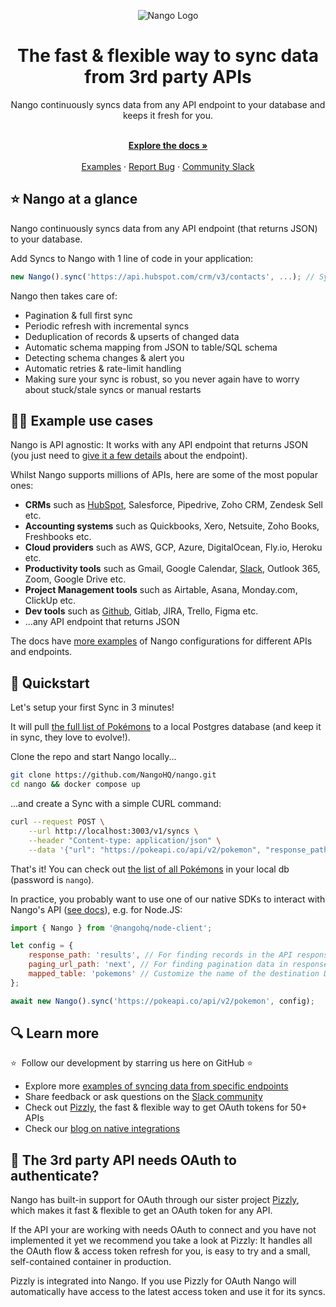 <div align="center">
  
  ![Nango Logo](https://uploads-ssl.webflow.com/62a9f4a7a5a3d9ef1439982a/6311c3a48ebd85d6ed8f8f05_logo-background.png)

</div>

<h1 align="center">The fast & flexible way to sync data from 3rd party APIs</h1>

<div align="center">
Nango continuously syncs data from any API endpoint to your database and keeps it fresh for you.
</div>

<p align="center">
    <br />
    <a href="https://docs.nango.dev" rel="dofollow"><strong>Explore the docs »</strong></a>
    <br />

  <br/>
    <a href="https://docs.nango.dev/real-world-examples">Examples</a>
    ·
    <a href="https://github.com/nangohq/nango/issues">Report Bug</a>
    ·
    <a href="https://nango.dev/slack">Community Slack</a>
</p>

## ⭐ Nango at a glance

Nango continuously syncs data from any API endpoint (that returns JSON) to your database.

Add Syncs to Nango with 1 line of code in your application:

```ts
new Nango().sync('https://api.hubspot.com/crm/v3/contacts', ...); // Syncs contacts forever!
```

Nango then takes care of:

-   Pagination & full first sync
-   Periodic refresh with incremental syncs
-   Deduplication of records & upserts of changed data
-   Automatic schema mapping from JSON to table/SQL schema
-   Detecting schema changes & alert you
-   Automatic retries & rate-limit handling
-   Making sure your sync is robust, so you never again have to worry about stuck/stale syncs or manual restarts

## 🧑‍💻 Example use cases

Nango is API agnostic: It works with any API endpoint that returns JSON (you just need to [give it a few details](https://docs.nango.dev/add-sync#sync-options) about the endpoint).

Whilst Nango supports millions of APIs, here are some of the most popular ones:

-   **CRMs** such as [HubSpot](https://docs.nango.dev/real-world-examples#hubspot-sync-all-hubspot-crm-contacts), Salesforce, Pipedrive, Zoho CRM, Zendesk Sell etc.
-   **Accounting systems** such as Quickbooks, Xero, Netsuite, Zoho Books, Freshbooks etc.
-   **Cloud providers** such as AWS, GCP, Azure, DigitalOcean, Fly.io, Heroku etc.
-   **Productivity tools** such as Gmail, Google Calendar, [Slack](https://docs.nango.dev/real-world-examples#slack-sync-all-posts-from-a-slack-channel), Outlook 365, Zoom, Google Drive etc.
-   **Project Management tools** such as Airtable, Asana, Monday.com, ClickUp etc.
-   **Dev tools** such as [Github](https://docs.nango.dev/real-world-examples#github-sync-all-stargazers-from-a-repo), Gitlab, JIRA, Trello, Figma etc.
-   ...any API endpoint that returns JSON

The docs have [more examples](https://docs.nango.dev/real-world-examples) of Nango configurations for different APIs and endpoints.

## 🚀 Quickstart

Let's setup your first Sync in 3 minutes!

It will pull [the full list of Pokémons](https://pokeapi.co/) to a local Postgres database (and keep it in sync, they love to evolve!).

Clone the repo and start Nango locally...

```bash
git clone https://github.com/NangoHQ/nango.git
cd nango && docker compose up
```

...and create a Sync with a simple CURL command:

```bash
curl --request POST \
    --url http://localhost:3003/v1/syncs \
    --header "Content-type: application/json" \
    --data '{"url": "https://pokeapi.co/api/v2/pokemon", "response_path": "results", "paging_url_path":"next", "mapped_table":"pokemons"}'
```

That's it! You can check out [the list of all Pokémons](http://localhost:8080/?pgsql=nango-db&username=nango&db=nango&ns=nango&select=pokemons) in your local db (password is `nango`).

In practice, you probably want to use one of our native SDKs to interact with Nango's API ([see docs](https://docs.nango.dev)), e.g. for Node.JS:

```js
import { Nango } from '@nangohq/node-client';

let config = {
    response_path: 'results', // For finding records in the API response.
    paging_url_path: 'next', // For finding pagination data in responses.
    mapped_table: 'pokemons' // Customize the name of the destination DB table.
};

await new Nango().sync('https://pokeapi.co/api/v2/pokemon', config);
```

## 🔍 Learn more

⭐  Follow our development by starring us here on GitHub ⭐

-   Explore more [examples of syncing data from specific endpoints](https://docs.nango.dev)
-   Share feedback or ask questions on the [Slack community](https://nango.dev/slack)
-   Check out [Pizzly](https://github.com/NangoHQ/Pizzly), the fast & flexible way to get OAuth tokens for 50+ APIs
-   Check our [blog on native integrations](https://www.nango.dev/blog)

## 🔑 The 3rd party API needs OAuth to authenticate?

Nango has built-in support for OAuth through our sister project [Pizzly](https://github.com/NangoHQ/Pizzly), which makes it fast & flexible to get an OAuth token for any API.

If the API your are working with needs OAuth to connect and you have not implemented it yet we recommend you take a look at Pizzly: It handles all the OAuth flow & access token refresh for you, is easy to try and a small, self-contained container in production.

Pizzly is integrated into Nango. If you use Pizzly for OAuth Nango will automatically have access to the latest access token and use it for its syncs.
